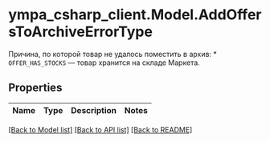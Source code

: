 # ympa_csharp_client.Model.AddOffersToArchiveErrorType
Причина, по которой товар не удалось поместить в архив:  * `OFFER_HAS_STOCKS` — товар хранится на складе Маркета. 

## Properties

Name | Type | Description | Notes
------------ | ------------- | ------------- | -------------

[[Back to Model list]](../README.md#documentation-for-models) [[Back to API list]](../README.md#documentation-for-api-endpoints) [[Back to README]](../README.md)

